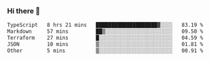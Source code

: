 ### Hi there 👋

<!--START_SECTION:waka-->

```txt
TypeScript   8 hrs 21 mins   ████████████████████▓░░░░   83.19 %
Markdown     57 mins         ██▒░░░░░░░░░░░░░░░░░░░░░░   09.50 %
Terraform    27 mins         █░░░░░░░░░░░░░░░░░░░░░░░░   04.59 %
JSON         10 mins         ▒░░░░░░░░░░░░░░░░░░░░░░░░   01.81 %
Other        5 mins          ▒░░░░░░░░░░░░░░░░░░░░░░░░   00.91 %
```

<!--END_SECTION:waka-->

<!--
**jerry-shao/jerry-shao** is a ✨ _special_ ✨ repository because its `README.md` (this file) appears on your GitHub profile.

Here are some ideas to get you started:

- 🔭 I’m currently working on ...
- 🌱 I’m currently learning ...
- 👯 I’m looking to collaborate on ...
- 🤔 I’m looking for help with ...
- 💬 Ask me about ...
- 📫 How to reach me: ...
- 😄 Pronouns: ...
- ⚡ Fun fact: ...
-->
